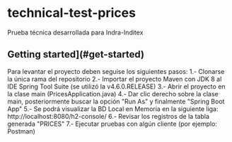 # technical-test-prices
Prueba técnica desarrollada para Indra-Inditex

## Getting started](#get-started)
Para levantar el proyecto deben seguise los siguientes pasos: 
1.- Clonarse la única rama del repositorio
2.- Importar el proyecto Maven con JDK 8 al IDE Spring Tool Suite (se utilizó la v4.6.0.RELEASE)
3.- Abrir el proyecto en la clase main (PricesApplication.java)
4.- Dar clic derecho sobre la clase main, posteriormente buscar la opción "Run As" y finalmente "Spring Boot App"
5.- Se podrá visualizar la BD Local en Memoria en la siguiente liga: http://localhost:8080/h2-console/
6.- Revisar los registros de la tabla generada "PRICES"
7.- Ejecutar pruebas con algún cliente (por ejemplo: Postman)